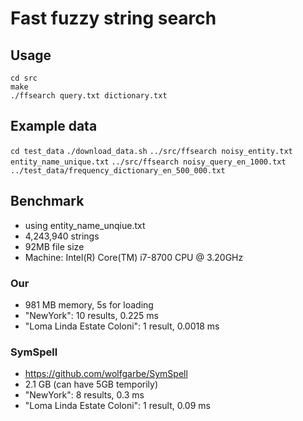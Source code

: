 # Fast fuzzy string search

## Usage
`cd src`  
`make`  
`./ffsearch query.txt dictionary.txt`   

## Example data
`cd test_data` 
`./download_data.sh` 
`../src/ffsearch noisy_entity.txt entity_name_unique.txt` 
`../src/ffsearch noisy_query_en_1000.txt ../test_data/frequency_dictionary_en_500_000.txt` 


## Benchmark

 - using entity_name_unqiue.txt
 - 4,243,940 strings
 - 92MB file size
 - Machine: Intel(R) Core(TM) i7-8700 CPU @ 3.20GHz

### Our
 - 981 MB memory, 5s for loading
 - "NewYork": 10 results, 0.225 ms
 - "Loma Linda Estate Coloni": 1 result, 0.0018 ms

### SymSpell
 - https://github.com/wolfgarbe/SymSpell
 - 2.1 GB (can have 5GB temporily)
 - "NewYork": 8 results, 0.3 ms
 - "Loma Linda Estate Coloni": 1 result, 0.09 ms



